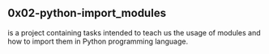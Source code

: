 ## 0x02-python-import_modules
is a project containing tasks intended to teach us the usage of modules and how to import them in Python programming language.
